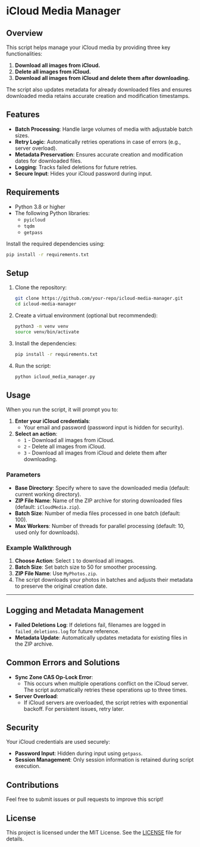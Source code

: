 # iCloud Media Manager

## Overview

This script helps manage your iCloud media by providing three key functionalities:
1. **Download all images from iCloud.**
2. **Delete all images from iCloud.**
3. **Download all images from iCloud and delete them after downloading.**

The script also updates metadata for already downloaded files and ensures downloaded media retains accurate creation and modification timestamps.

## Features

- **Batch Processing**: Handle large volumes of media with adjustable batch sizes.
- **Retry Logic**: Automatically retries operations in case of errors (e.g., server overload).
- **Metadata Preservation**: Ensures accurate creation and modification dates for downloaded files.
- **Logging**: Tracks failed deletions for future retries.
- **Secure Input**: Hides your iCloud password during input.

## Requirements

- Python 3.8 or higher
- The following Python libraries:
  - `pyicloud`
  - `tqdm`
  - `getpass`

Install the required dependencies using:
```bash
pip install -r requirements.txt
```

## Setup

1. Clone the repository:
   ```bash
   git clone https://github.com/your-repo/icloud-media-manager.git
   cd icloud-media-manager
   ```

2. Create a virtual environment (optional but recommended):
   ```bash
   python3 -m venv venv
   source venv/bin/activate
   ```

3. Install the dependencies:
   ```bash
   pip install -r requirements.txt
   ```

4. Run the script:
   ```bash
   python icloud_media_manager.py
   ```

## Usage

When you run the script, it will prompt you to:
1. **Enter your iCloud credentials**:
   - Your email and password (password input is hidden for security).
2. **Select an action**:
   - `1` - Download all images from iCloud.
   - `2` - Delete all images from iCloud.
   - `3` - Download all images from iCloud and delete them after downloading.

### Parameters
- **Base Directory**: Specify where to save the downloaded media (default: current working directory).
- **ZIP File Name**: Name of the ZIP archive for storing downloaded files (default: `iCloudMedia.zip`).
- **Batch Size**: Number of media files processed in one batch (default: 100).
- **Max Workers**: Number of threads for parallel processing (default: 10, used only for downloads).

### Example Walkthrough

1. **Choose Action**: Select `1` to download all images.
2. **Batch Size**: Set batch size to 50 for smoother processing.
3. **ZIP File Name**: Use `MyPhotos.zip`.
4. The script downloads your photos in batches and adjusts their metadata to preserve the original creation date.

---

## Logging and Metadata Management

- **Failed Deletions Log**: If deletions fail, filenames are logged in `failed_deletions.log` for future reference.
- **Metadata Update**: Automatically updates metadata for existing files in the ZIP archive.

## Common Errors and Solutions

- **Sync Zone CAS Op-Lock Error**:
  - This occurs when multiple operations conflict on the iCloud server. The script automatically retries these operations up to three times.
- **Server Overload**:
  - If iCloud servers are overloaded, the script retries with exponential backoff. For persistent issues, retry later.

## Security

Your iCloud credentials are used securely:
- **Password Input**: Hidden during input using `getpass`.
- **Session Management**: Only session information is retained during script execution.

## Contributions

Feel free to submit issues or pull requests to improve this script!

## License

This project is licensed under the MIT License. See the [LICENSE](LICENSE) file for details.